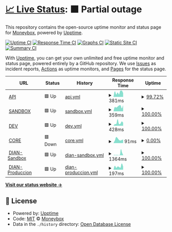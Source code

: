 # [📈 Live Status](https://angelcantu84.github.io/statusmoneybox): <!--live status--> **🟧 Partial outage**

This repository contains the open-source uptime monitor and status page for [Moneybox](https://angelcantu84.github.io/statusmoneybox), powered by [Upptime](https://github.com/upptime/upptime).

[![Uptime CI](https://github.com/angelcantu84/statusmoneybox/workflows/Uptime%20CI/badge.svg)](https://github.com/angelcantu84/statusmoneybox/actions?query=workflow%3A%22Uptime+CI%22)
[![Response Time CI](https://github.com/angelcantu84/statusmoneybox/workflows/Response%20Time%20CI/badge.svg)](https://github.com/angelcantu84/statusmoneybox/actions?query=workflow%3A%22Response+Time+CI%22)
[![Graphs CI](https://github.com/angelcantu84/statusmoneybox/workflows/Graphs%20CI/badge.svg)](https://github.com/angelcantu84/statusmoneybox/actions?query=workflow%3A%22Graphs+CI%22)
[![Static Site CI](https://github.com/angelcantu84/statusmoneybox/workflows/Static%20Site%20CI/badge.svg)](https://github.com/angelcantu84/statusmoneybox/actions?query=workflow%3A%22Static+Site+CI%22)
[![Summary CI](https://github.com/angelcantu84/statusmoneybox/workflows/Summary%20CI/badge.svg)](https://github.com/angelcantu84/statusmoneybox/actions?query=workflow%3A%22Summary+CI%22)

With [Upptime](https://upptime.js.org), you can get your own unlimited and free uptime monitor and status page, powered entirely by a GitHub repository. We use [Issues](https://github.com/angelcantu84/statusmoneybox/issues) as incident reports, [Actions](https://github.com/angelcantu84/statusmoneybox/actions) as uptime monitors, and [Pages](https://angelcantu84.github.io/statusmoneybox) for the status page.

<!--start: status pages-->
<!-- This summary is generated by Upptime (https://github.com/upptime/upptime) -->
<!-- Do not edit this manually, your changes will be overwritten -->
<!-- prettier-ignore -->
| URL | Status | History | Response Time | Uptime |
| --- | ------ | ------- | ------------- | ------ |
| <img alt="" src="https://icons.duckduckgo.com/ip3/api.moneybox.business.ico" height="13"> [API](https://api.moneybox.business) | 🟩 Up | [api.yml](https://github.com/angelcantu84/statusmoneybox/commits/HEAD/history/api.yml) | <details><summary><img alt="Response time graph" src="./graphs/api/response-time-week.png" height="20"> 381ms</summary><br><a href="https://status.moneybox.business/history/api"><img alt="Response time 522" src="https://img.shields.io/endpoint?url=https%3A%2F%2Fraw.githubusercontent.com%2Fangelcantu84%2Fstatusmoneybox%2FHEAD%2Fapi%2Fapi%2Fresponse-time.json"></a><br><a href="https://status.moneybox.business/history/api"><img alt="24-hour response time 361" src="https://img.shields.io/endpoint?url=https%3A%2F%2Fraw.githubusercontent.com%2Fangelcantu84%2Fstatusmoneybox%2FHEAD%2Fapi%2Fapi%2Fresponse-time-day.json"></a><br><a href="https://status.moneybox.business/history/api"><img alt="7-day response time 381" src="https://img.shields.io/endpoint?url=https%3A%2F%2Fraw.githubusercontent.com%2Fangelcantu84%2Fstatusmoneybox%2FHEAD%2Fapi%2Fapi%2Fresponse-time-week.json"></a><br><a href="https://status.moneybox.business/history/api"><img alt="30-day response time 1024" src="https://img.shields.io/endpoint?url=https%3A%2F%2Fraw.githubusercontent.com%2Fangelcantu84%2Fstatusmoneybox%2FHEAD%2Fapi%2Fapi%2Fresponse-time-month.json"></a><br><a href="https://status.moneybox.business/history/api"><img alt="1-year response time 568" src="https://img.shields.io/endpoint?url=https%3A%2F%2Fraw.githubusercontent.com%2Fangelcantu84%2Fstatusmoneybox%2FHEAD%2Fapi%2Fapi%2Fresponse-time-year.json"></a></details> | <details><summary><a href="https://status.moneybox.business/history/api">99.72%</a></summary><a href="https://status.moneybox.business/history/api"><img alt="All-time uptime 99.87%" src="https://img.shields.io/endpoint?url=https%3A%2F%2Fraw.githubusercontent.com%2Fangelcantu84%2Fstatusmoneybox%2FHEAD%2Fapi%2Fapi%2Fuptime.json"></a><br><a href="https://status.moneybox.business/history/api"><img alt="24-hour uptime 98.02%" src="https://img.shields.io/endpoint?url=https%3A%2F%2Fraw.githubusercontent.com%2Fangelcantu84%2Fstatusmoneybox%2FHEAD%2Fapi%2Fapi%2Fuptime-day.json"></a><br><a href="https://status.moneybox.business/history/api"><img alt="7-day uptime 99.72%" src="https://img.shields.io/endpoint?url=https%3A%2F%2Fraw.githubusercontent.com%2Fangelcantu84%2Fstatusmoneybox%2FHEAD%2Fapi%2Fapi%2Fuptime-week.json"></a><br><a href="https://status.moneybox.business/history/api"><img alt="30-day uptime 99.93%" src="https://img.shields.io/endpoint?url=https%3A%2F%2Fraw.githubusercontent.com%2Fangelcantu84%2Fstatusmoneybox%2FHEAD%2Fapi%2Fapi%2Fuptime-month.json"></a><br><a href="https://status.moneybox.business/history/api"><img alt="1-year uptime 99.74%" src="https://img.shields.io/endpoint?url=https%3A%2F%2Fraw.githubusercontent.com%2Fangelcantu84%2Fstatusmoneybox%2FHEAD%2Fapi%2Fapi%2Fuptime-year.json"></a></details>
| <img alt="" src="https://icons.duckduckgo.com/ip3/sandbox.moneybox.business.ico" height="13"> [SANDBOX](https://sandbox.moneybox.business) | 🟩 Up | [sandbox.yml](https://github.com/angelcantu84/statusmoneybox/commits/HEAD/history/sandbox.yml) | <details><summary><img alt="Response time graph" src="./graphs/sandbox/response-time-week.png" height="20"> 359ms</summary><br><a href="https://status.moneybox.business/history/sandbox"><img alt="Response time 430" src="https://img.shields.io/endpoint?url=https%3A%2F%2Fraw.githubusercontent.com%2Fangelcantu84%2Fstatusmoneybox%2FHEAD%2Fapi%2Fsandbox%2Fresponse-time.json"></a><br><a href="https://status.moneybox.business/history/sandbox"><img alt="24-hour response time 245" src="https://img.shields.io/endpoint?url=https%3A%2F%2Fraw.githubusercontent.com%2Fangelcantu84%2Fstatusmoneybox%2FHEAD%2Fapi%2Fsandbox%2Fresponse-time-day.json"></a><br><a href="https://status.moneybox.business/history/sandbox"><img alt="7-day response time 359" src="https://img.shields.io/endpoint?url=https%3A%2F%2Fraw.githubusercontent.com%2Fangelcantu84%2Fstatusmoneybox%2FHEAD%2Fapi%2Fsandbox%2Fresponse-time-week.json"></a><br><a href="https://status.moneybox.business/history/sandbox"><img alt="30-day response time 327" src="https://img.shields.io/endpoint?url=https%3A%2F%2Fraw.githubusercontent.com%2Fangelcantu84%2Fstatusmoneybox%2FHEAD%2Fapi%2Fsandbox%2Fresponse-time-month.json"></a><br><a href="https://status.moneybox.business/history/sandbox"><img alt="1-year response time 495" src="https://img.shields.io/endpoint?url=https%3A%2F%2Fraw.githubusercontent.com%2Fangelcantu84%2Fstatusmoneybox%2FHEAD%2Fapi%2Fsandbox%2Fresponse-time-year.json"></a></details> | <details><summary><a href="https://status.moneybox.business/history/sandbox">100.00%</a></summary><a href="https://status.moneybox.business/history/sandbox"><img alt="All-time uptime 97.64%" src="https://img.shields.io/endpoint?url=https%3A%2F%2Fraw.githubusercontent.com%2Fangelcantu84%2Fstatusmoneybox%2FHEAD%2Fapi%2Fsandbox%2Fuptime.json"></a><br><a href="https://status.moneybox.business/history/sandbox"><img alt="24-hour uptime 100.00%" src="https://img.shields.io/endpoint?url=https%3A%2F%2Fraw.githubusercontent.com%2Fangelcantu84%2Fstatusmoneybox%2FHEAD%2Fapi%2Fsandbox%2Fuptime-day.json"></a><br><a href="https://status.moneybox.business/history/sandbox"><img alt="7-day uptime 100.00%" src="https://img.shields.io/endpoint?url=https%3A%2F%2Fraw.githubusercontent.com%2Fangelcantu84%2Fstatusmoneybox%2FHEAD%2Fapi%2Fsandbox%2Fuptime-week.json"></a><br><a href="https://status.moneybox.business/history/sandbox"><img alt="30-day uptime 100.00%" src="https://img.shields.io/endpoint?url=https%3A%2F%2Fraw.githubusercontent.com%2Fangelcantu84%2Fstatusmoneybox%2FHEAD%2Fapi%2Fsandbox%2Fuptime-month.json"></a><br><a href="https://status.moneybox.business/history/sandbox"><img alt="1-year uptime 98.18%" src="https://img.shields.io/endpoint?url=https%3A%2F%2Fraw.githubusercontent.com%2Fangelcantu84%2Fstatusmoneybox%2FHEAD%2Fapi%2Fsandbox%2Fuptime-year.json"></a></details>
| <img alt="" src="https://icons.duckduckgo.com/ip3/dev.moneybox.business.ico" height="13"> [DEV](https://dev.moneybox.business) | 🟩 Up | [dev.yml](https://github.com/angelcantu84/statusmoneybox/commits/HEAD/history/dev.yml) | <details><summary><img alt="Response time graph" src="./graphs/dev/response-time-week.png" height="20"> 428ms</summary><br><a href="https://status.moneybox.business/history/dev"><img alt="Response time 326" src="https://img.shields.io/endpoint?url=https%3A%2F%2Fraw.githubusercontent.com%2Fangelcantu84%2Fstatusmoneybox%2FHEAD%2Fapi%2Fdev%2Fresponse-time.json"></a><br><a href="https://status.moneybox.business/history/dev"><img alt="24-hour response time 369" src="https://img.shields.io/endpoint?url=https%3A%2F%2Fraw.githubusercontent.com%2Fangelcantu84%2Fstatusmoneybox%2FHEAD%2Fapi%2Fdev%2Fresponse-time-day.json"></a><br><a href="https://status.moneybox.business/history/dev"><img alt="7-day response time 428" src="https://img.shields.io/endpoint?url=https%3A%2F%2Fraw.githubusercontent.com%2Fangelcantu84%2Fstatusmoneybox%2FHEAD%2Fapi%2Fdev%2Fresponse-time-week.json"></a><br><a href="https://status.moneybox.business/history/dev"><img alt="30-day response time 312" src="https://img.shields.io/endpoint?url=https%3A%2F%2Fraw.githubusercontent.com%2Fangelcantu84%2Fstatusmoneybox%2FHEAD%2Fapi%2Fdev%2Fresponse-time-month.json"></a><br><a href="https://status.moneybox.business/history/dev"><img alt="1-year response time 341" src="https://img.shields.io/endpoint?url=https%3A%2F%2Fraw.githubusercontent.com%2Fangelcantu84%2Fstatusmoneybox%2FHEAD%2Fapi%2Fdev%2Fresponse-time-year.json"></a></details> | <details><summary><a href="https://status.moneybox.business/history/dev">100.00%</a></summary><a href="https://status.moneybox.business/history/dev"><img alt="All-time uptime 93.67%" src="https://img.shields.io/endpoint?url=https%3A%2F%2Fraw.githubusercontent.com%2Fangelcantu84%2Fstatusmoneybox%2FHEAD%2Fapi%2Fdev%2Fuptime.json"></a><br><a href="https://status.moneybox.business/history/dev"><img alt="24-hour uptime 100.00%" src="https://img.shields.io/endpoint?url=https%3A%2F%2Fraw.githubusercontent.com%2Fangelcantu84%2Fstatusmoneybox%2FHEAD%2Fapi%2Fdev%2Fuptime-day.json"></a><br><a href="https://status.moneybox.business/history/dev"><img alt="7-day uptime 100.00%" src="https://img.shields.io/endpoint?url=https%3A%2F%2Fraw.githubusercontent.com%2Fangelcantu84%2Fstatusmoneybox%2FHEAD%2Fapi%2Fdev%2Fuptime-week.json"></a><br><a href="https://status.moneybox.business/history/dev"><img alt="30-day uptime 100.00%" src="https://img.shields.io/endpoint?url=https%3A%2F%2Fraw.githubusercontent.com%2Fangelcantu84%2Fstatusmoneybox%2FHEAD%2Fapi%2Fdev%2Fuptime-month.json"></a><br><a href="https://status.moneybox.business/history/dev"><img alt="1-year uptime 99.49%" src="https://img.shields.io/endpoint?url=https%3A%2F%2Fraw.githubusercontent.com%2Fangelcantu84%2Fstatusmoneybox%2FHEAD%2Fapi%2Fdev%2Fuptime-year.json"></a></details>
| <img alt="" src="https://icons.duckduckgo.com/ip3/core.moneybox.business.ico" height="13"> [CORE](https://core.moneybox.business) | 🟥 Down | [core.yml](https://github.com/angelcantu84/statusmoneybox/commits/HEAD/history/core.yml) | <details><summary><img alt="Response time graph" src="./graphs/core/response-time-week.png" height="20"> 91ms</summary><br><a href="https://status.moneybox.business/history/core"><img alt="Response time 269" src="https://img.shields.io/endpoint?url=https%3A%2F%2Fraw.githubusercontent.com%2Fangelcantu84%2Fstatusmoneybox%2FHEAD%2Fapi%2Fcore%2Fresponse-time.json"></a><br><a href="https://status.moneybox.business/history/core"><img alt="24-hour response time 71" src="https://img.shields.io/endpoint?url=https%3A%2F%2Fraw.githubusercontent.com%2Fangelcantu84%2Fstatusmoneybox%2FHEAD%2Fapi%2Fcore%2Fresponse-time-day.json"></a><br><a href="https://status.moneybox.business/history/core"><img alt="7-day response time 91" src="https://img.shields.io/endpoint?url=https%3A%2F%2Fraw.githubusercontent.com%2Fangelcantu84%2Fstatusmoneybox%2FHEAD%2Fapi%2Fcore%2Fresponse-time-week.json"></a><br><a href="https://status.moneybox.business/history/core"><img alt="30-day response time 293" src="https://img.shields.io/endpoint?url=https%3A%2F%2Fraw.githubusercontent.com%2Fangelcantu84%2Fstatusmoneybox%2FHEAD%2Fapi%2Fcore%2Fresponse-time-month.json"></a><br><a href="https://status.moneybox.business/history/core"><img alt="1-year response time 269" src="https://img.shields.io/endpoint?url=https%3A%2F%2Fraw.githubusercontent.com%2Fangelcantu84%2Fstatusmoneybox%2FHEAD%2Fapi%2Fcore%2Fresponse-time-year.json"></a></details> | <details><summary><a href="https://status.moneybox.business/history/core">0.00%</a></summary><a href="https://status.moneybox.business/history/core"><img alt="All-time uptime 79.09%" src="https://img.shields.io/endpoint?url=https%3A%2F%2Fraw.githubusercontent.com%2Fangelcantu84%2Fstatusmoneybox%2FHEAD%2Fapi%2Fcore%2Fuptime.json"></a><br><a href="https://status.moneybox.business/history/core"><img alt="24-hour uptime 0.00%" src="https://img.shields.io/endpoint?url=https%3A%2F%2Fraw.githubusercontent.com%2Fangelcantu84%2Fstatusmoneybox%2FHEAD%2Fapi%2Fcore%2Fuptime-day.json"></a><br><a href="https://status.moneybox.business/history/core"><img alt="7-day uptime 0.00%" src="https://img.shields.io/endpoint?url=https%3A%2F%2Fraw.githubusercontent.com%2Fangelcantu84%2Fstatusmoneybox%2FHEAD%2Fapi%2Fcore%2Fuptime-week.json"></a><br><a href="https://status.moneybox.business/history/core"><img alt="30-day uptime 7.96%" src="https://img.shields.io/endpoint?url=https%3A%2F%2Fraw.githubusercontent.com%2Fangelcantu84%2Fstatusmoneybox%2FHEAD%2Fapi%2Fcore%2Fuptime-month.json"></a><br><a href="https://status.moneybox.business/history/core"><img alt="1-year uptime 46.13%" src="https://img.shields.io/endpoint?url=https%3A%2F%2Fraw.githubusercontent.com%2Fangelcantu84%2Fstatusmoneybox%2FHEAD%2Fapi%2Fcore%2Fuptime-year.json"></a></details>
| <img alt="" src="https://icons.duckduckgo.com/ip3/vpfe-hab.dian.gov.co.ico" height="13"> [DIAN-Sandbox](https://vpfe-hab.dian.gov.co/WcfDianCustomerServices.svc?wsdl) | 🟩 Up | [dian-sandbox.yml](https://github.com/angelcantu84/statusmoneybox/commits/HEAD/history/dian-sandbox.yml) | <details><summary><img alt="Response time graph" src="./graphs/dian-sandbox/response-time-week.png" height="20"> 1364ms</summary><br><a href="https://status.moneybox.business/history/dian-sandbox"><img alt="Response time 405" src="https://img.shields.io/endpoint?url=https%3A%2F%2Fraw.githubusercontent.com%2Fangelcantu84%2Fstatusmoneybox%2FHEAD%2Fapi%2Fdian-sandbox%2Fresponse-time.json"></a><br><a href="https://status.moneybox.business/history/dian-sandbox"><img alt="24-hour response time 118" src="https://img.shields.io/endpoint?url=https%3A%2F%2Fraw.githubusercontent.com%2Fangelcantu84%2Fstatusmoneybox%2FHEAD%2Fapi%2Fdian-sandbox%2Fresponse-time-day.json"></a><br><a href="https://status.moneybox.business/history/dian-sandbox"><img alt="7-day response time 1364" src="https://img.shields.io/endpoint?url=https%3A%2F%2Fraw.githubusercontent.com%2Fangelcantu84%2Fstatusmoneybox%2FHEAD%2Fapi%2Fdian-sandbox%2Fresponse-time-week.json"></a><br><a href="https://status.moneybox.business/history/dian-sandbox"><img alt="30-day response time 586" src="https://img.shields.io/endpoint?url=https%3A%2F%2Fraw.githubusercontent.com%2Fangelcantu84%2Fstatusmoneybox%2FHEAD%2Fapi%2Fdian-sandbox%2Fresponse-time-month.json"></a><br><a href="https://status.moneybox.business/history/dian-sandbox"><img alt="1-year response time 411" src="https://img.shields.io/endpoint?url=https%3A%2F%2Fraw.githubusercontent.com%2Fangelcantu84%2Fstatusmoneybox%2FHEAD%2Fapi%2Fdian-sandbox%2Fresponse-time-year.json"></a></details> | <details><summary><a href="https://status.moneybox.business/history/dian-sandbox">100.00%</a></summary><a href="https://status.moneybox.business/history/dian-sandbox"><img alt="All-time uptime 99.91%" src="https://img.shields.io/endpoint?url=https%3A%2F%2Fraw.githubusercontent.com%2Fangelcantu84%2Fstatusmoneybox%2FHEAD%2Fapi%2Fdian-sandbox%2Fuptime.json"></a><br><a href="https://status.moneybox.business/history/dian-sandbox"><img alt="24-hour uptime 100.00%" src="https://img.shields.io/endpoint?url=https%3A%2F%2Fraw.githubusercontent.com%2Fangelcantu84%2Fstatusmoneybox%2FHEAD%2Fapi%2Fdian-sandbox%2Fuptime-day.json"></a><br><a href="https://status.moneybox.business/history/dian-sandbox"><img alt="7-day uptime 100.00%" src="https://img.shields.io/endpoint?url=https%3A%2F%2Fraw.githubusercontent.com%2Fangelcantu84%2Fstatusmoneybox%2FHEAD%2Fapi%2Fdian-sandbox%2Fuptime-week.json"></a><br><a href="https://status.moneybox.business/history/dian-sandbox"><img alt="30-day uptime 100.00%" src="https://img.shields.io/endpoint?url=https%3A%2F%2Fraw.githubusercontent.com%2Fangelcantu84%2Fstatusmoneybox%2FHEAD%2Fapi%2Fdian-sandbox%2Fuptime-month.json"></a><br><a href="https://status.moneybox.business/history/dian-sandbox"><img alt="1-year uptime 99.90%" src="https://img.shields.io/endpoint?url=https%3A%2F%2Fraw.githubusercontent.com%2Fangelcantu84%2Fstatusmoneybox%2FHEAD%2Fapi%2Fdian-sandbox%2Fuptime-year.json"></a></details>
| <img alt="" src="https://icons.duckduckgo.com/ip3/vpfe.dian.gov.co.ico" height="13"> [DIAN-Produccion](https://vpfe.dian.gov.co/WcfDianCustomerServices.svc?wsdl) | 🟩 Up | [dian-produccion.yml](https://github.com/angelcantu84/statusmoneybox/commits/HEAD/history/dian-produccion.yml) | <details><summary><img alt="Response time graph" src="./graphs/dian-produccion/response-time-week.png" height="20"> 197ms</summary><br><a href="https://status.moneybox.business/history/dian-produccion"><img alt="Response time 399" src="https://img.shields.io/endpoint?url=https%3A%2F%2Fraw.githubusercontent.com%2Fangelcantu84%2Fstatusmoneybox%2FHEAD%2Fapi%2Fdian-produccion%2Fresponse-time.json"></a><br><a href="https://status.moneybox.business/history/dian-produccion"><img alt="24-hour response time 78" src="https://img.shields.io/endpoint?url=https%3A%2F%2Fraw.githubusercontent.com%2Fangelcantu84%2Fstatusmoneybox%2FHEAD%2Fapi%2Fdian-produccion%2Fresponse-time-day.json"></a><br><a href="https://status.moneybox.business/history/dian-produccion"><img alt="7-day response time 197" src="https://img.shields.io/endpoint?url=https%3A%2F%2Fraw.githubusercontent.com%2Fangelcantu84%2Fstatusmoneybox%2FHEAD%2Fapi%2Fdian-produccion%2Fresponse-time-week.json"></a><br><a href="https://status.moneybox.business/history/dian-produccion"><img alt="30-day response time 213" src="https://img.shields.io/endpoint?url=https%3A%2F%2Fraw.githubusercontent.com%2Fangelcantu84%2Fstatusmoneybox%2FHEAD%2Fapi%2Fdian-produccion%2Fresponse-time-month.json"></a><br><a href="https://status.moneybox.business/history/dian-produccion"><img alt="1-year response time 444" src="https://img.shields.io/endpoint?url=https%3A%2F%2Fraw.githubusercontent.com%2Fangelcantu84%2Fstatusmoneybox%2FHEAD%2Fapi%2Fdian-produccion%2Fresponse-time-year.json"></a></details> | <details><summary><a href="https://status.moneybox.business/history/dian-produccion">100.00%</a></summary><a href="https://status.moneybox.business/history/dian-produccion"><img alt="All-time uptime 99.81%" src="https://img.shields.io/endpoint?url=https%3A%2F%2Fraw.githubusercontent.com%2Fangelcantu84%2Fstatusmoneybox%2FHEAD%2Fapi%2Fdian-produccion%2Fuptime.json"></a><br><a href="https://status.moneybox.business/history/dian-produccion"><img alt="24-hour uptime 100.00%" src="https://img.shields.io/endpoint?url=https%3A%2F%2Fraw.githubusercontent.com%2Fangelcantu84%2Fstatusmoneybox%2FHEAD%2Fapi%2Fdian-produccion%2Fuptime-day.json"></a><br><a href="https://status.moneybox.business/history/dian-produccion"><img alt="7-day uptime 100.00%" src="https://img.shields.io/endpoint?url=https%3A%2F%2Fraw.githubusercontent.com%2Fangelcantu84%2Fstatusmoneybox%2FHEAD%2Fapi%2Fdian-produccion%2Fuptime-week.json"></a><br><a href="https://status.moneybox.business/history/dian-produccion"><img alt="30-day uptime 100.00%" src="https://img.shields.io/endpoint?url=https%3A%2F%2Fraw.githubusercontent.com%2Fangelcantu84%2Fstatusmoneybox%2FHEAD%2Fapi%2Fdian-produccion%2Fuptime-month.json"></a><br><a href="https://status.moneybox.business/history/dian-produccion"><img alt="1-year uptime 99.83%" src="https://img.shields.io/endpoint?url=https%3A%2F%2Fraw.githubusercontent.com%2Fangelcantu84%2Fstatusmoneybox%2FHEAD%2Fapi%2Fdian-produccion%2Fuptime-year.json"></a></details>

<!--end: status pages-->

[**Visit our status website →**](https://angelcantu84.github.io/statusmoneybox)

## 📄 License

- Powered by: [Upptime](https://github.com/upptime/upptime)
- Code: [MIT](./LICENSE) © [Moneybox](https://angelcantu84.github.io/statusmoneybox)
- Data in the `./history` directory: [Open Database License](https://opendatacommons.org/licenses/odbl/1-0/)
